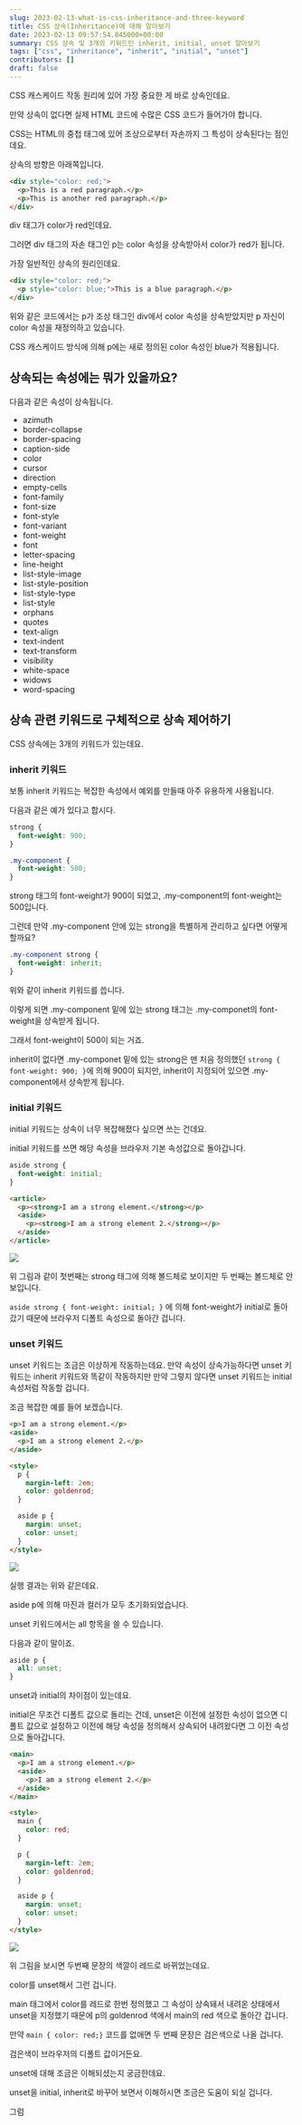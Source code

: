 ```yaml
---
slug: 2023-02-13-what-is-css-inheritance-and-three-keyword
title: CSS 상속(Inheritance)에 대해 알아보기
date: 2023-02-13 09:57:54.045000+00:00
summary: CSS 상속 및 3개의 키워드인 inherit, initial, unset 알아보기
tags: ["css", "inheritance", "inherit", "initial", "unset"]
contributors: []
draft: false
---
```


CSS 캐스케이드 작동 원리에 있어 가장 중요한 게 바로 상속인데요.

만약 상속이 없다면 실제 HTML 코드에 수많은 CSS 코드가 들어가야 합니다.

CSS는 HTML의 중첩 태그에 있어 조상으로부터 자손까지 그 특성이 상속된다는 점인데요.

상속의 방향은 아래쪽입니다.

```html
<div style="color: red;">
  <p>This is a red paragraph.</p>
  <p>This is another red paragraph.</p>
</div>
```

div 태그가 color가 red인데요.

그러면 div 태그의 자손 태그인 p는 color 속성을 상속받아서 color가 red가 됩니다.

가장 일반적인 상속의 원리인데요.

```html
<div style="color: red;">
  <p style="color: blue;">This is a blue paragraph.</p>
</div>
```

위와 같은 코드에서는 p가 조상 태그인 div에서 color 속성을 상속받았지만 p 자신이 color 속성을 재정의하고 있습니다.

CSS 캐스케이드 방식에 의해 p에는 새로 정의된 color 속성인 blue가 적용됩니다.

## 상속되는 속성에는 뭐가 있을까요?

다음과 같은 속성이 상속됩니다.

- azimuth
- border-collapse
- border-spacing
- caption-side
- color
- cursor
- direction
- empty-cells
- font-family
- font-size
- font-style
- font-variant
- font-weight
- font
- letter-spacing
- line-height
- list-style-image
- list-style-position
- list-style-type
- list-style
- orphans
- quotes
- text-align
- text-indent
- text-transform
- visibility
- white-space
- widows
- word-spacing

## 상속 관련 키워드로 구체적으로 상속 제어하기

CSS 상속에는 3개의 키워드가 있는데요.

### inherit 키워드

보통 inherit 키워드는 복잡한 속성에서 예외를 만들때 아주 유용하게 사용됩니다.

다음과 같은 예가 있다고 합시다.

```css
strong {
  font-weight: 900;
}

.my-component {
  font-weight: 500;
}
```

strong 태그의 font-weight가 900이 되었고, .my-component의 font-weight는 500입니다.

그런데 만약 .my-component 안에 있는 strong을 특별하게 관리하고 싶다면 어떻게 할까요?

```css
.my-component strong {
  font-weight: inherit;
}
```

위와 같이 inherit 키워드를 씁니다.

이렇게 되면 .my-component 밑에 있는 strong 태그는 .my-componet의 font-weight을 상속받게 됩니다.

그래서 font-weight이 500이 되는 거죠.

inherit이 없다면 .my-componet 밑에 있는 strong은 맨 처음 정의했던 `strong { font-weight: 900; }`에 의해 900이 되지만, inherit이 지정되어 있으면 .my-component에서 상속받게 됩니다.

### initial 키워드

initial 키워드는 상속이 너무 복잡해졌다 싶으면 쓰는 건데요.

initial 키워드를 쓰면 해당 속성을 브라우저 기본 속성값으로 돌아갑니다.

```css
aside strong {
  font-weight: initial;
}
```

```html
<article>
  <p><strong>I am a strong element.</strong></p>
  <aside>
    <p><strong>I am a strong element 2.</strong></p>
  </aside>
</article>
```

![](https://blogger.googleusercontent.com/img/a/AVvXsEibRJpraG5bpcjhoPhf6uL_VdB6ZnGdBGk1Cbu-Bimq2wmurYpPmkgtrjr2sx-_ypx_xqx42P763GqyhMTcPl0h5_Ounj7GZzCw8CQDxAJO8UiuQOnM_hL5rFDzSO6nCPF6XtpM7CUKJBOKgpbqAkzHu9s9hSvz_aOhUBWQHRb3wYMqZDy_t8V0Qny3)

위 그림과 같이 첫번째는 strong 태그에 의해 볼드체로 보이지만 두 번째는 볼드체로 안 보입니다.

`aside strong { font-weight: initial; }` 에 의해 font-weight가 initial로 돌아갔기 때문에 브라우저 디폴트 속성으로 돌아간 겁니다.

### unset 키워드

unset 키워드는 조금은 이상하게 작동하는데요. 만약 속성이 상속가능하다면 unset 키워드는 inherit 키워드와 똑같이 작동하지만 만약 그렇지 않다면 unset 키워드는 initial 속성처럼 작동할 겁니다.

조금 복잡한 예를 들어 보겠습니다.

```html
<p>I am a strong element.</p>
<aside>
  <p>I am a strong element 2.</p>
</aside>

<style>
  p {
    margin-left: 2em;
    color: goldenrod;
  }

  aside p {
    margin: unset;
    color: unset;
  }
</style>
```

![](https://blogger.googleusercontent.com/img/a/AVvXsEg9jWECMjd5iiYTLvJUfteOM5ugeYlXaZeq-IggenOJc3PU-9npQ_zLgyOcV0xjqNcPmOaAi0qdRTZFncCYfvx5tgLbSzIdAlvdH59F2HrHlAlX4RyJUg0YvVXZrq20WY3a4z2X0qoSn3g3AjepsE2hHMsEfcVXjtc24JfIoY7uYDAh6WvZfeKNDglM)

실행 결과는 위와 같은데요.

aside p에 의해 마진과 컬러가 모두 초기화되었습니다.

unset 키워드에서는 all 항목을 쓸 수 있습니다.

다음과 같이 말이죠.

```css
aside p {
  all: unset;
}
```

unset과 initial의 차이점이 있는데요.

initial은 무조건 디폴트 값으로 돌리는 건데, unset은 이전에 설정한 속성이 없으면 디폴트 값으로 설정하고 이전에 해당 속성을 정의해서 상속되어 내려왔다면 그 이전 속성으로 돌아갑니다.

```html
<main>
  <p>I am a strong element.</p>
  <aside>
    <p>I am a strong element 2.</p>
  </aside>
</main>

<style>
  main {
    color: red;
  }

  p {
    margin-left: 2em;
    color: goldenrod;
  }

  aside p {
    margin: unset;
    color: unset;
  }
</style>
```

![](https://blogger.googleusercontent.com/img/a/AVvXsEhRSFf97fwUfo_VihwGSAUb9SZEC8zKv-ABwbZvi5VugZKWpCZ82CJ_k1xChojON53HaAMji-1usWIxzlfiXTOy36WoSDozFPTu0rMVRs_iVnEg9SlzI23L6Uta3ZKGjrBcg71UuLubteio-fuPMemd4npKNSWUKmHpwHhXBk3sAqXrORsHdZ6-qgG_)

위 그림을 보시면 두번째 문장의 색깔이 레드로 바뀌었는데요.

color를 unset해서 그런 겁니다.

main 태그에서 color를 레드로 한번 정의했고 그 속성이 상속돼서 내려온 상태에서 unset을 지정했기 때문에 p의 goldenrod 색에서 main의 red 색으로 돌아간 겁니다.

만약 `main { color: red;}` 코드를 없애면 두 번째 문장은 검은색으로 나올 겁니다.

검은색이 브라우저의 디폴트 값이거든요.

unset에 대해 조금은 이해되셨는지 궁금한데요.

unset을 initial, inherit로 바꾸어 보면서 이해하시면 조금은 도움이 되실 겁니다.

그럼
